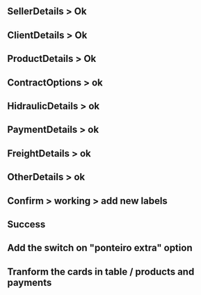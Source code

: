 ## SellerDetails > Ok

## ClientDetails > Ok

## ProductDetails > Ok

## ContractOptions > ok

## HidraulicDetails > ok

## PaymentDetails > ok

## FreightDetails > ok

## OtherDetails > ok

## Confirm > working > add new labels

## Success

## Add the switch on "ponteiro extra" option
## Tranform the cards in table / products and payments